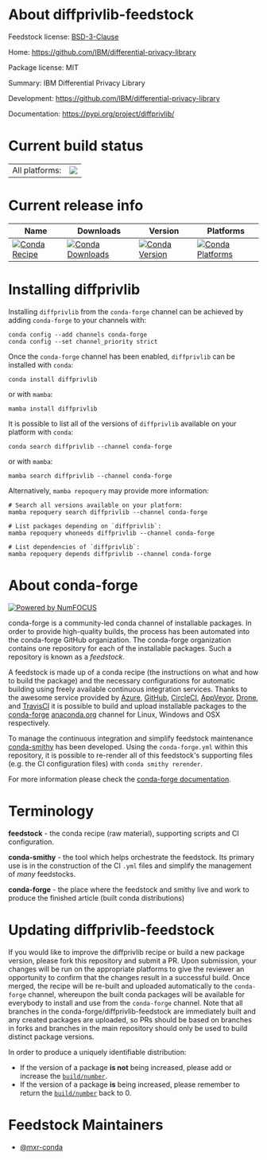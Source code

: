 About diffprivlib-feedstock
===========================

Feedstock license: [BSD-3-Clause](https://github.com/conda-forge/diffprivlib-feedstock/blob/main/LICENSE.txt)

Home: https://github.com/IBM/differential-privacy-library

Package license: MIT

Summary: IBM Differential Privacy Library

Development: https://github.com/IBM/differential-privacy-library

Documentation: https://pypi.org/project/diffprivlib/

Current build status
====================


<table><tr><td>All platforms:</td>
    <td>
      <a href="https://dev.azure.com/conda-forge/feedstock-builds/_build/latest?definitionId=9930&branchName=main">
        <img src="https://dev.azure.com/conda-forge/feedstock-builds/_apis/build/status/diffprivlib-feedstock?branchName=main">
      </a>
    </td>
  </tr>
</table>

Current release info
====================

| Name | Downloads | Version | Platforms |
| --- | --- | --- | --- |
| [![Conda Recipe](https://img.shields.io/badge/recipe-diffprivlib-green.svg)](https://anaconda.org/conda-forge/diffprivlib) | [![Conda Downloads](https://img.shields.io/conda/dn/conda-forge/diffprivlib.svg)](https://anaconda.org/conda-forge/diffprivlib) | [![Conda Version](https://img.shields.io/conda/vn/conda-forge/diffprivlib.svg)](https://anaconda.org/conda-forge/diffprivlib) | [![Conda Platforms](https://img.shields.io/conda/pn/conda-forge/diffprivlib.svg)](https://anaconda.org/conda-forge/diffprivlib) |

Installing diffprivlib
======================

Installing `diffprivlib` from the `conda-forge` channel can be achieved by adding `conda-forge` to your channels with:

```
conda config --add channels conda-forge
conda config --set channel_priority strict
```

Once the `conda-forge` channel has been enabled, `diffprivlib` can be installed with `conda`:

```
conda install diffprivlib
```

or with `mamba`:

```
mamba install diffprivlib
```

It is possible to list all of the versions of `diffprivlib` available on your platform with `conda`:

```
conda search diffprivlib --channel conda-forge
```

or with `mamba`:

```
mamba search diffprivlib --channel conda-forge
```

Alternatively, `mamba repoquery` may provide more information:

```
# Search all versions available on your platform:
mamba repoquery search diffprivlib --channel conda-forge

# List packages depending on `diffprivlib`:
mamba repoquery whoneeds diffprivlib --channel conda-forge

# List dependencies of `diffprivlib`:
mamba repoquery depends diffprivlib --channel conda-forge
```


About conda-forge
=================

[![Powered by
NumFOCUS](https://img.shields.io/badge/powered%20by-NumFOCUS-orange.svg?style=flat&colorA=E1523D&colorB=007D8A)](https://numfocus.org)

conda-forge is a community-led conda channel of installable packages.
In order to provide high-quality builds, the process has been automated into the
conda-forge GitHub organization. The conda-forge organization contains one repository
for each of the installable packages. Such a repository is known as a *feedstock*.

A feedstock is made up of a conda recipe (the instructions on what and how to build
the package) and the necessary configurations for automatic building using freely
available continuous integration services. Thanks to the awesome service provided by
[Azure](https://azure.microsoft.com/en-us/services/devops/), [GitHub](https://github.com/),
[CircleCI](https://circleci.com/), [AppVeyor](https://www.appveyor.com/),
[Drone](https://cloud.drone.io/welcome), and [TravisCI](https://travis-ci.com/)
it is possible to build and upload installable packages to the
[conda-forge](https://anaconda.org/conda-forge) [anaconda.org](https://anaconda.org/)
channel for Linux, Windows and OSX respectively.

To manage the continuous integration and simplify feedstock maintenance
[conda-smithy](https://github.com/conda-forge/conda-smithy) has been developed.
Using the ``conda-forge.yml`` within this repository, it is possible to re-render all of
this feedstock's supporting files (e.g. the CI configuration files) with ``conda smithy rerender``.

For more information please check the [conda-forge documentation](https://conda-forge.org/docs/).

Terminology
===========

**feedstock** - the conda recipe (raw material), supporting scripts and CI configuration.

**conda-smithy** - the tool which helps orchestrate the feedstock.
                   Its primary use is in the construction of the CI ``.yml`` files
                   and simplify the management of *many* feedstocks.

**conda-forge** - the place where the feedstock and smithy live and work to
                  produce the finished article (built conda distributions)


Updating diffprivlib-feedstock
==============================

If you would like to improve the diffprivlib recipe or build a new
package version, please fork this repository and submit a PR. Upon submission,
your changes will be run on the appropriate platforms to give the reviewer an
opportunity to confirm that the changes result in a successful build. Once
merged, the recipe will be re-built and uploaded automatically to the
`conda-forge` channel, whereupon the built conda packages will be available for
everybody to install and use from the `conda-forge` channel.
Note that all branches in the conda-forge/diffprivlib-feedstock are
immediately built and any created packages are uploaded, so PRs should be based
on branches in forks and branches in the main repository should only be used to
build distinct package versions.

In order to produce a uniquely identifiable distribution:
 * If the version of a package **is not** being increased, please add or increase
   the [``build/number``](https://docs.conda.io/projects/conda-build/en/latest/resources/define-metadata.html#build-number-and-string).
 * If the version of a package **is** being increased, please remember to return
   the [``build/number``](https://docs.conda.io/projects/conda-build/en/latest/resources/define-metadata.html#build-number-and-string)
   back to 0.

Feedstock Maintainers
=====================

* [@mxr-conda](https://github.com/mxr-conda/)

